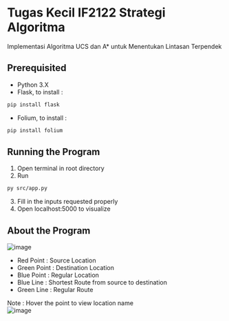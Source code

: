 # Tugas Kecil IF2122 Strategi Algoritma

Implementasi Algoritma UCS dan A\* untuk Menentukan Lintasan Terpendek

## Prerequisited

- Python 3.X
- Flask, to install :

```bash
pip install flask
```
- Folium, to install :

```bash
pip install folium
```

## Running the Program

1. Open terminal in root directory
2. Run

```bash
py src/app.py
```

3. Fill in the inputs requested properly
4. Open localhost:5000 to visualize

## About the Program
![image](https://user-images.githubusercontent.com/88904787/230920406-48adcf8e-59b6-4b76-a096-f188c8a8eaba.png)

- Red Point : Source Location
- Green Point : Destination Location
- Blue Point : Regular Location
- Blue Line : Shortest Route from source to destination
- Green Line : Regular Route

Note : Hover the point to view location name <br>
![image](https://user-images.githubusercontent.com/88904787/230920616-e72a15cf-f387-4ff8-a066-b92e6835828b.png)
